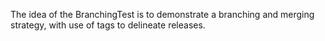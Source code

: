 The idea of the BranchingTest is to demonstrate a branching and merging strategy, with use of tags to delineate releases.

